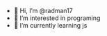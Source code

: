 - 👋 Hi, I’m @radman17
- 👀 I’m interested in programing
- 🌱 I’m currently learning js

<!---
radman17/radman17 is a ✨ special ✨ repository because its `README.md` (this file) appears on your GitHub profile.
You can click the Preview link to take a look at your changes.
--->
